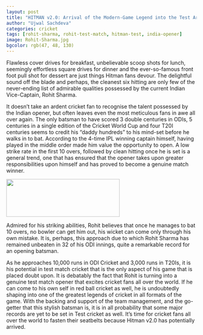 ```yaml
---
layout: post
title: "HITMAN v2.0: Arrival of the Modern-Game Legend into the Test Arena"
author: "Ujwal Sachdeva"
categories: cricket
tags: [rohit-sharma, rohit-test-match, hitman-test, india-opener]
image: Rohit-Sharma.jpg
bgcolor: rgb(47, 48, 130)
---
```


Flawless cover drives for breakfast, unbelievable scoop shots for lunch, seemingly effortless square drives for dinner and the ever-so-famous front foot pull shot for dessert are just things Hitman fans devour. The delightful sound off the blade and perhaps, the cleanest six hitting are only few of the never-ending list of admirable qualities possessed by the current Indian Vice-Captain, Rohit Sharma.

It doesn’t take an ardent cricket fan to recognise the talent possessed by the Indian opener, but often leaves even the most meticulous fans in awe all over again. The only batsman to have scored 3 double centuries in ODIs, 5 centuries in a single edition of the Cricket World Cup and four T20I centuries seems to credit his “daddy hundreds” to his mind-set before he walks in to bat. According to the 4-time IPL winning captain himself, having played in the middle order made him value the opportunity to open. A low strike rate in the first 10 overs, followed by clean hitting once he is set is a general trend, one that has ensured that the opener takes upon greater responsibilities upon himself and has proved to become a genuine match winner.

<div class="featured-image">
    <img src="{{ site.github.url }}/assets/img/infographic.png" width="300" height="100">
</div>

Admired for his striking abilities, Rohit believes that once he manages to bat 10 overs, no bowler can get him out, his wicket can come only through his own mistake. It is, perhaps, this approach due to which Rohit Sharma has remained unbeaten in 32 of his ODI innings, quite a remarkable record for an opening batsman.

As he approaches 10,000 runs in ODI Cricket and 3,000 runs in T20Is, it is his potential in test match cricket that is the only aspect of his game that is placed doubt upon. It is debatably the fact that Rohit is turning into a genuine test match opener that excites cricket fans all over the world. If he can come to his own self in red ball cricket as well, he is undoubtedly shaping into one of the greatest legends of cricket in all formats of the game. With the backing and support of the team management, and the go-getter that this stylish batsman is, it is in all probability that some major records are yet to be set in Test cricket as well. It’s time for cricket fans all over the world to fasten their seatbelts because Hitman v2.0 has potentially arrived. 

